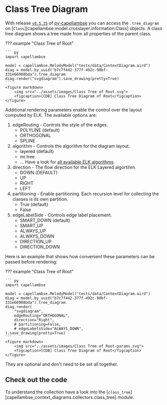 <!--
 ~ SPDX-FileCopyrightText: 2022 Copyright DB Netz AG and the capellambse-context-diagrams contributors
 ~ SPDX-License-Identifier: Apache-2.0
 -->

# Class Tree Diagram

With release [`v0.5.35`](https://github.com/DSD-DBS/py-capellambse/releases/tag/v0.5.35) of [py-capellambse](https://github.com/DSD-DBS/py-capellambse) you can access the
`.tree_diagram` on [`Class`][capellambse.model.crosslayer.information.Class]
objects. A class tree diagram shows a tree made from all properties of the
parent class.

??? example "Class Tree of Root"

    ``` py
    import capellambse

    model = capellambse.MelodyModel("tests/data/ContextDiagram.aird")
    diag = model.by_uuid("b7c7f442-377f-492c-90bf-331e66988bda").tree_diagram
    diag.render("svgdiagram").save_drawing(pretty=True)
    ```
    <figure markdown>
        <img src="../assets/images/Class Tree of Root.svg">
        <figcaption>[CDB] Class Tree Diagram of Root</figcaption>
    </figure>

Additional rendering parameters enable the control over the layout computed by
ELK. The available options are:

1. edgeRouting - Controls the style of the edges.
    - POLYLINE (default)
    - ORTHOGONAL
    - SPLINE
2. algorithm - Controls the algorithm for the diagram layout.
    - layered (default)
    - mr.tree
    - ... Have a look for [all available ELK algorithms](https://eclipse.dev/elk/reference/algorithms.html).
3. direction - The flow direction for the ELK Layered algortihm.
    - DOWN (DEFAULT)
    - UP
    - RIGHT
    - LEFT
4. partitioning - Enable partitioning. Each recursion level for collecting the
classes is its own partition.
    - True (default)
    - False
5. edgeLabelSide - Controls edge label placement.
    - SMART_DOWN (default)
    - SMART_UP
    - ALWAYS_UP
    - ALWAYS_DOWN
    - DIRECTION_UP
    - DIRECTION_DOWN

Here is an example that shows how convenient these parameters can be passed
before rendering:

??? example "Class Tree of Root"

    ``` py
    import capellambse

    model = capellambse.MelodyModel("tests/data/ContextDiagram.aird")
    diag = model.by_uuid("b7c7f442-377f-492c-90bf-331e66988bda").tree_diagram
    diag.render(
        "svgdiagram",
        edgeRouting="ORTHOGONAL",
        direction="Right",
        # partitioning=False,
        # edgeLabelsSide="ALWAYS_DOWN",
    ).save_drawing(pretty=True)
    ```
    <figure markdown>
        <img src="../assets/images/Class Tree of Root-params.svg">
        <figcaption>[CDB] Class Tree Diagram of Root</figcaption>
    </figure>

They are optional and don't need to be set all together.

## Check out the code

To understand the collection have a look into the
[`class_tree`][capellambse_context_diagrams.collectors.class_tree] module.
